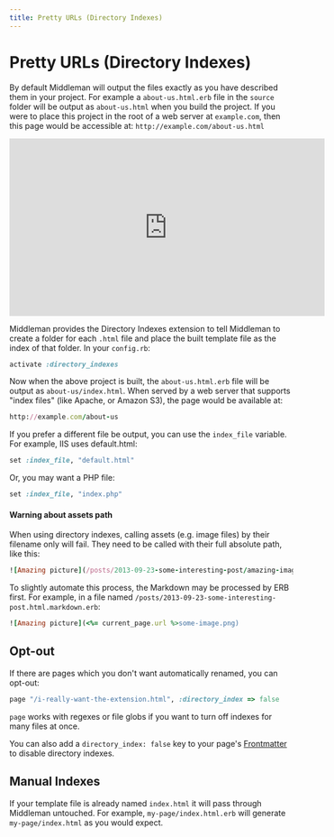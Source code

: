 ```yaml
---
title: Pretty URLs (Directory Indexes)
---
```


# Pretty URLs (Directory Indexes)

By default Middleman will output the files exactly as you have described them
in your project. For example a `about-us.html.erb` file in the `source` folder
will be output as `about-us.html` when you build the project. If you were to
place this project in the root of a web server at `example.com`, then this page
would be accessible at: `http://example.com/about-us.html`

<iframe width="560" height="315" src="https://www.youtube.com/embed/BEbw-RqmjOw?rel=0" frameborder="0" allowfullscreen></iframe><br>

Middleman provides the Directory Indexes extension to tell Middleman to create
a folder for each `.html` file and place the built template file as the index
of that folder. In your `config.rb`:

```ruby
activate :directory_indexes
```

Now when the above project is built, the `about-us.html.erb` file will be
output as `about-us/index.html`. When served by a web server that supports
"index files" (like Apache, or Amazon S3), the page would be available at:

```ruby
http://example.com/about-us
```

If you prefer a different file be output, you can use the `index_file`
variable. For example, IIS uses default.html:

```ruby
set :index_file, "default.html"
```

Or, you may want a PHP file:

```ruby
set :index_file, "index.php"
```

#### Warning about assets path

When using directory indexes, calling assets (e.g. image files) by their
filename only will fail. They need to be called with their full absolute path,
like this:

```ruby
![Amazing picture](/posts/2013-09-23-some-interesting-post/amazing-image.png)
```

To slightly automate this process, the Markdown may be processed by ERB first.
For example, in a file named
`/posts/2013-09-23-some-interesting-post.html.markdown.erb`:

```ruby
![Amazing picture](<%= current_page.url %>some-image.png)
```

## Opt-out

If there are pages which you don't want automatically renamed, you can opt-out:

```ruby
page "/i-really-want-the-extension.html", :directory_index => false
```

`page` works with regexes or file globs if you want to turn off indexes for many
files at once.

You can also add a `directory_index: false` key to your page's [Frontmatter] to
disable directory indexes.

## Manual Indexes

If your template file is already named `index.html` it will pass through
Middleman untouched. For example, `my-page/index.html.erb` will generate
`my-page/index.html` as you would expect.

  [Frontmatter]: /basics/frontmatter/
